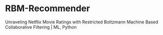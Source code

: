 # RBM-Recommender
Unraveling Netflix Movie Ratings with Restricted Boltzmann Machine Based Collaborative Filtering | ML, Python
